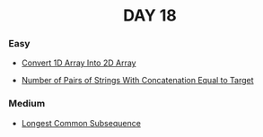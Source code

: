 <h1 align="center"> 
DAY 18
</h1>

### Easy

- [Convert 1D Array Into 2D Array](https://github.com/asthakri50/100_DAYS_OF_CODE/blob/main/Day18/2.java)

- [Number of Pairs of Strings With Concatenation Equal to Target](https://github.com/asthakri50/100_DAYS_OF_CODE/blob/main/Day18/3.java)

### Medium

- [Longest Common Subsequence](https://github.com/asthakri50/100_DAYS_OF_CODE/blob/main/Day18/1.java)

